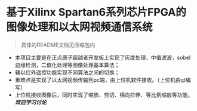 # 基于Xilinx Spartan6系列芯片FPGA的图像处理和以太网视频通信系统
> 具体的README文档见压缩包内
+ 本项目主要是在正点原子超越者开发板上实现了灰度处理，中值滤波，sobel边缘检测，二值化处理等图像处理基本算法；
+ 辅以红外遥控功能实现不同算法之间的切换；
+ 重难点是实现了以太网视频传输到pc端，由上位机软件接收。（上位机由qt编写）
+ 上位机接收图像后，同时实现了缩放、剪切、横向拉伸、等比例缩放等功能。
***欢迎学习讨论***
